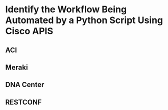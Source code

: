 # Identify the Workflow Being Automated by a Python Script Using Cisco APIS

## ACI


## Meraki


## DNA Center


## RESTCONF
